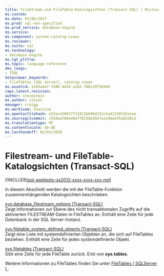 ```yaml
---
title: FileStream und FileTable-Katalogsichten (Transact-SQL) | Microsoft Docs
ms.custom: 
ms.date: 03/06/2017
ms.prod: sql-non-specified
ms.prod_service: database-engine
ms.service: 
ms.component: system-catalog-views
ms.reviewer: 
ms.suite: sql
ms.technology:
- database-engine
ms.tgt_pltfrm: 
ms.topic: language-reference
dev_langs:
- TSQL
helpviewer_keywords:
- FileTables [SQL Server], catalog views
ms.assetid: 2c83a4a7-720b-4435-a3b5-788c29f56949
caps.latest.revision: 
author: stevestein
ms.author: sstein
manager: craigg
ms.workload: Inactive
ms.openlocfilehash: e53ece59837f31812bb89d332c5a41238fd5a1ee
ms.sourcegitcommit: c556eaf60a49af7025db35b7aa14beb76a8158c5
ms.translationtype: MT
ms.contentlocale: de-DE
ms.lasthandoff: 02/03/2018
---
```

# <a name="filestream-and-filetable-catalog-views-transact-sql"></a>Filestream- und FileTable-Katalogsichten (Transact-SQL)
[!INCLUDE[tsql-appliesto-ss2012-xxxx-xxxx-xxx-md](../../includes/tsql-appliesto-ss2012-xxxx-xxxx-xxx-md.md)]

  In diesem Abschnitt werden die mit der FileTable-Funktion zusammenhängenden Katalogsichten beschrieben.  
  
 [sys.database_filestream_options &#40;Transact-SQL&#41;](../../relational-databases/system-catalog-views/sys-database-filestream-options-transact-sql.md)  
 Zeigt Informationen zur Ebene des nicht transaktionalen Zugriffs auf die aktivierten FILESTREAM-Daten in FileTables an. Enthält eine Zeile für jede Datenbank in der SQL Server-Instanz.  
  
 [sys.filetable_system_defined_objects &#40;Transact-SQL&#41;](../../relational-databases/system-catalog-views/sys-filetable-system-defined-objects-transact-sql.md)  
 Zeigt eine Liste mit systemdefinierten Objekten an, die sich auf FileTables beziehen. Enthält eine Zeile für jedes systemdefinierte Objekt.  
  
 [sys.filetables &#40;Transact-SQL&#41;](../../relational-databases/system-catalog-views/sys-filetables-transact-sql.md)  
 Gibt eine Zeile für jede FileTable zurück. Erbt von **sys.tables**.  
  
 Weitere Informationen zu FileTables finden Sie unter [FileTables &#40; SQLServer &#41; ](../../relational-databases/blob/filetables-sql-server.md).  
  
  

